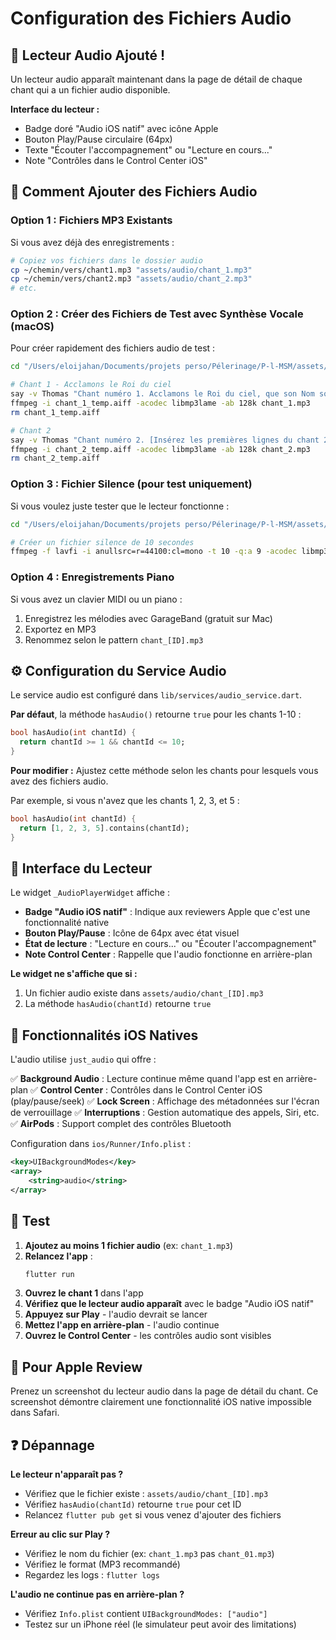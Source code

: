 # Configuration des Fichiers Audio

## 🎵 Lecteur Audio Ajouté !

Un lecteur audio apparaît maintenant dans la page de détail de chaque chant qui a un fichier audio disponible.

**Interface du lecteur :**
- Badge doré "Audio iOS natif" avec icône Apple
- Bouton Play/Pause circulaire (64px)
- Texte "Écouter l'accompagnement" ou "Lecture en cours..."
- Note "Contrôles dans le Control Center iOS"

## 📁 Comment Ajouter des Fichiers Audio

### Option 1 : Fichiers MP3 Existants
Si vous avez déjà des enregistrements :

```bash
# Copiez vos fichiers dans le dossier audio
cp ~/chemin/vers/chant1.mp3 "assets/audio/chant_1.mp3"
cp ~/chemin/vers/chant2.mp3 "assets/audio/chant_2.mp3"
# etc.
```

### Option 2 : Créer des Fichiers de Test avec Synthèse Vocale (macOS)

Pour créer rapidement des fichiers audio de test :

```bash
cd "/Users/eloijahan/Documents/projets perso/Pélerinage/P-l-MSM/assets/audio"

# Chant 1 - Acclamons le Roi du ciel
say -v Thomas "Chant numéro 1. Acclamons le Roi du ciel, que son Nom soit glorifié. Adorons l'Emmanuel, Dieu avec nous à jamais." -o chant_1_temp.aiff
ffmpeg -i chant_1_temp.aiff -acodec libmp3lame -ab 128k chant_1.mp3
rm chant_1_temp.aiff

# Chant 2
say -v Thomas "Chant numéro 2. [Insérez les premières lignes du chant 2]" -o chant_2_temp.aiff
ffmpeg -i chant_2_temp.aiff -acodec libmp3lame -ab 128k chant_2.mp3
rm chant_2_temp.aiff
```

### Option 3 : Fichier Silence (pour test uniquement)

Si vous voulez juste tester que le lecteur fonctionne :

```bash
cd "/Users/eloijahan/Documents/projets perso/Pélerinage/P-l-MSM/assets/audio"

# Créer un fichier silence de 10 secondes
ffmpeg -f lavfi -i anullsrc=r=44100:cl=mono -t 10 -q:a 9 -acodec libmp3lame chant_1.mp3
```

### Option 4 : Enregistrements Piano

Si vous avez un clavier MIDI ou un piano :
1. Enregistrez les mélodies avec GarageBand (gratuit sur Mac)
2. Exportez en MP3
3. Renommez selon le pattern `chant_[ID].mp3`

## ⚙️ Configuration du Service Audio

Le service audio est configuré dans `lib/services/audio_service.dart`.

**Par défaut**, la méthode `hasAudio()` retourne `true` pour les chants 1-10 :

```dart
bool hasAudio(int chantId) {
  return chantId >= 1 && chantId <= 10;
}
```

**Pour modifier :** Ajustez cette méthode selon les chants pour lesquels vous avez des fichiers audio.

Par exemple, si vous n'avez que les chants 1, 2, 3, et 5 :

```dart
bool hasAudio(int chantId) {
  return [1, 2, 3, 5].contains(chantId);
}
```

## 🎨 Interface du Lecteur

Le widget `_AudioPlayerWidget` affiche :

- **Badge "Audio iOS natif"** : Indique aux reviewers Apple que c'est une fonctionnalité native
- **Bouton Play/Pause** : Icône de 64px avec état visuel
- **État de lecture** : "Lecture en cours..." ou "Écouter l'accompagnement"
- **Note Control Center** : Rappelle que l'audio fonctionne en arrière-plan

**Le widget ne s'affiche que si :**
1. Un fichier audio existe dans `assets/audio/chant_[ID].mp3`
2. La méthode `hasAudio(chantId)` retourne `true`

## 📱 Fonctionnalités iOS Natives

L'audio utilise `just_audio` qui offre :

✅ **Background Audio** : Lecture continue même quand l'app est en arrière-plan
✅ **Control Center** : Contrôles dans le Control Center iOS (play/pause/seek)
✅ **Lock Screen** : Affichage des métadonnées sur l'écran de verrouillage
✅ **Interruptions** : Gestion automatique des appels, Siri, etc.
✅ **AirPods** : Support complet des contrôles Bluetooth

Configuration dans `ios/Runner/Info.plist` :
```xml
<key>UIBackgroundModes</key>
<array>
    <string>audio</string>
</array>
```

## 🧪 Test

1. **Ajoutez au moins 1 fichier audio** (ex: `chant_1.mp3`)
2. **Relancez l'app** :
   ```bash
   flutter run
   ```
3. **Ouvrez le chant 1** dans l'app
4. **Vérifiez que le lecteur audio apparaît** avec le badge "Audio iOS natif"
5. **Appuyez sur Play** - l'audio devrait se lancer
6. **Mettez l'app en arrière-plan** - l'audio continue
7. **Ouvrez le Control Center** - les contrôles audio sont visibles

## 📸 Pour Apple Review

Prenez un screenshot du lecteur audio dans la page de détail du chant.
Ce screenshot démontre clairement une fonctionnalité iOS native impossible dans Safari.

## ❓ Dépannage

**Le lecteur n'apparaît pas ?**
- Vérifiez que le fichier existe : `assets/audio/chant_[ID].mp3`
- Vérifiez `hasAudio(chantId)` retourne `true` pour cet ID
- Relancez `flutter pub get` si vous venez d'ajouter des fichiers

**Erreur au clic sur Play ?**
- Vérifiez le nom du fichier (ex: `chant_1.mp3` pas `chant_01.mp3`)
- Vérifiez le format (MP3 recommandé)
- Regardez les logs : `flutter logs`

**L'audio ne continue pas en arrière-plan ?**
- Vérifiez `Info.plist` contient `UIBackgroundModes: ["audio"]`
- Testez sur un iPhone réel (le simulateur peut avoir des limitations)
